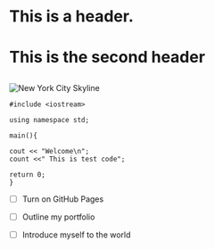 # <h1> This is a header. 
# This is the second header <h2>

![New York City Skyline](https://blog-www.pods.com/wp-content/uploads/2019/04/MG_1_1_New_York_City-1.jpg)

```
#include <iostream>

using namespace std;

main(){

cout << "Welcome\n";
count <<" This is test code";

return 0;
}
```

- [ ] Turn on GitHub Pages
- [ ] Outline my portfolio
- [ ] Introduce myself to the world

